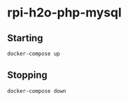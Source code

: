 # rpi-h2o-php-mysql

## Starting
```bash
docker-compose up
```

## Stopping
```bash
docker-compose down
```
